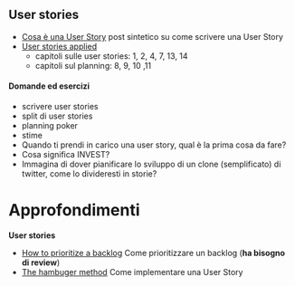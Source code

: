 User stories
------------
- [Cosa è una User Story](https://www.ideato.it/technical-articles/user-stories-una-guida-pratica) post sintetico su come scrivere una User Story
- [User stories applied](https://www.amazon.it/User-Stories-Applied-Development-Addison-Wesley-ebook/dp/B0054KOL74)
    - capitoli sulle user stories: 1, 2, 4, 7, 13, 14
    - capitoli sul planning: 8, 9, 10 ,11

#### Domande ed esercizi
 - scrivere user stories
 - split di user stories
 - planning poker
 - stime
 - Quando ti prendi in carico una user story, qual è la prima cosa da fare?
 - Cosa significa INVEST?
 - Immagina di dover pianificare lo sviluppo di un clone (semplificato) di twitter, come lo divideresti in storie?

Approfondimenti
===============

**User stories**
- [How to prioritize a backlog](http://www.redotheweb.com/2013/07/12/how-to-prioritize-scrum-backlog.html) Come prioritizzare un backlog (**ha bisogno di review**)
- [The hambuger method](https://gojko.net/2012/01/23/splitting-user-stories-the-hamburger-method/) Come implementare una User Story

